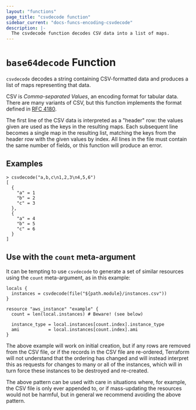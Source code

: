 ```yaml
---
layout: "functions"
page_title: "csvdecode function"
sidebar_current: "docs-funcs-encoding-csvdecode"
description: |-
  The csvdecode function decodes CSV data into a list of maps.
---
```


# `base64decode` Function

`csvdecode` decodes a string containing CSV-formatted data and produces a
list of maps representing that data.

CSV is _Comma-separated Values_, an encoding format for tabular data. There
are many variants of CSV, but this function implements the format defined
in [RFC 4180](https://tools.ietf.org/html/rfc4180).

The first line of the CSV data is interpreted as a "header" row: the values
given are used as the keys in the resulting maps. Each subsequent line becomes
a single map in the resulting list, matching the keys from the header row
with the given values by index. All lines in the file must contain the same
number of fields, or this function will produce an error.

## Examples

```
> csvdecode("a,b,c\n1,2,3\n4,5,6")
[
  {
    "a" = 1
    "b" = 2
    "c" = 3
  },
  {
    "a" = 4
    "b" = 5
    "c" = 6
  }
]
```

## Use with the `count` meta-argument

It can be tempting to use `csvdecode` to generate a set of similar resources
using the `count` meta-argument, as in this example:

```hcl
locals {
  instances = csvdecode(file("${path.module}/instances.csv"))
}

resource "aws_instance" "example" {
  count = len(local.instances) # Beware! (see below)

  instance_type = local.instances[count.index].instance_type
  ami           = local.instances[count.index].ami
}
```

The above example will work on initial creation, but if any rows are removed
from the CSV file, or if the records in the CSV file are re-ordered, Terraform
will not understand that the ordering has changed and will instead interpret
this as requests for changes to many or all of the instances, which will in
turn force these instances to be destroyed and re-created.

The above pattern can be used with care in situations where, for example, the
CSV file is only ever appended to, or if mass-updating the resources would
not be harmful, but in general we recommend avoiding the above pattern.
